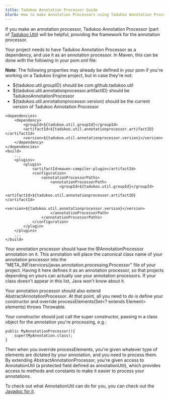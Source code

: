 ```yaml
---
title: Tadukoo Annotation Processor Guide
blurb: How to make Annotation Processors using Tadukoo Annotation Processor
---
```

If you make an annotation processor, Tadukoo Annotation Processor (part of [Tadukoo Util](/projects/TadukooUtil.html)) will be helpful, providing the framework for the annotation processor.

Your project needs to have Tadukoo Annotation Processor as a dependency, and use it as an annotation processor. In Maven, this can be done with the following in your pom.xml file:

**Note**: The following properties may already be defined in your pom if you're working on a Tadukoo Engine project, but in case they're not:
- ${tadukoo.util.groupID} should be com.github.tadukoo.util
- ${tadukoo.util.annotationprocessor.artifactID} should be TadukooAnnotationProcessor
- ${tadukoo.util.annotationprocessor.version} should be the current version of Tadukoo Annotation Processor

```
<dependencies>
	<dependency>
		<groupId>${tadukoo.util.groupId}</groupId>
		<artifactId>${tadukoo.util.annotationprocessor.artifactID}</artifactId>
		<version>${tadukoo.util.annotationprocessor.version}</version>
	</dependency>
</dependencies>
<build>
	...
	<plugins>
		<plugin>
			<artifactId>maven-compiler-plugin</artifactId>
			<configuration>
				<annotationProcessorPaths>
					<annotationProcessorPath>
						<groupId>${tadukoo.util.groupId}</groupId>
						<artifactId>${tadukoo.util.annotationprocessor.artifactID}</artifactId>
						<version>${tadukoo.util.annotationprocessor.version}</version>
					</annotationProcessorPath>
				</annotationProcessorPaths>
			</configuration>
		</plugin>
	</plugins>
	...
</build>
```

Your annotation processor should have the @AnnotationProcessor annotation on it. This annotation will place the canonical class name of your annotation processor into the 
"META_INF/services/javax.annotation.processing.Processor" file of your project. Having it here defines it as an annotation processor, so that projects depending on yours can actually use 
your annotation processors. If your class doesn't appear in this list, Java won't know about it.

Your annotation processor should also extend AbstractAnnotationProcessor. At that point, all you need to do is define your constructor and override 
processElements(Set<? extends Element> elements) throws Throwable.

Your constructor should just call the super constructor, passing in a class object for the annotation you're processing, e.g.:

```
public MyAnnotationProcessor(){
	super(MyAnnotation.class);
}
```

Then when you override processElements, you're given whatever type of elements are dictated by your annotation, and you need to process them. By extending AbstractAnnotationProcessor, you're 
given access to AnnotationUtil (a protected field defined as annotationUtil), which provides access to methods and constants to make it easier to process your annotations.

To check out what AnnotationUtil can do for you, you can check out the [Javadoc for it](/docs/TadukooUtil/current/com/github/tadukoo/util/annotation/process/AnnotationUtil.html).
